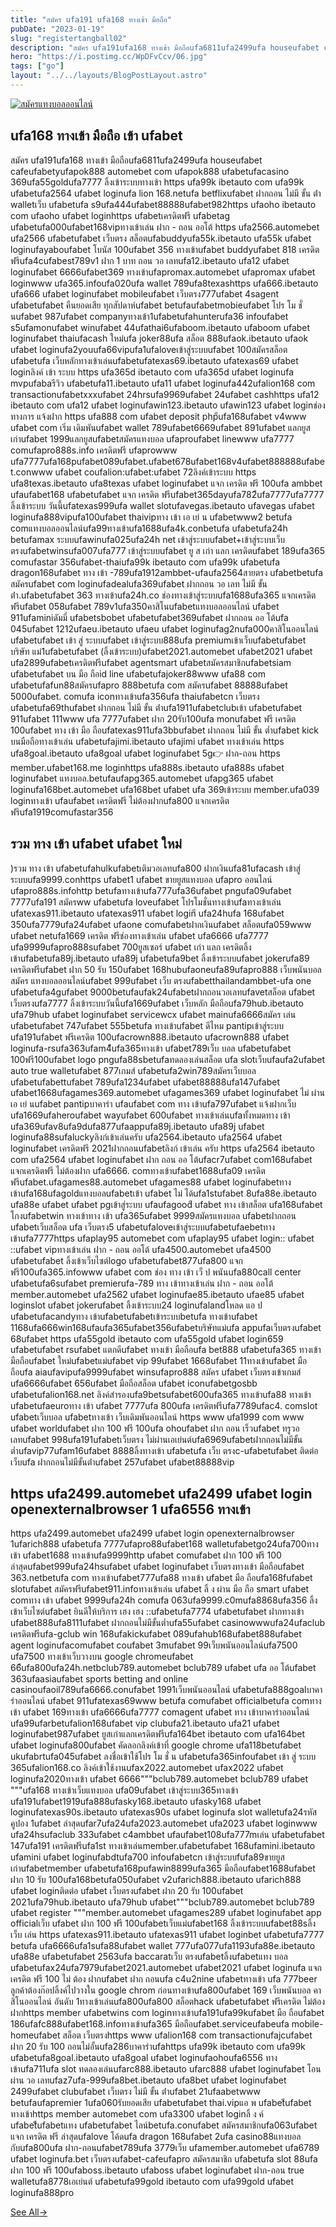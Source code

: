 ```yaml
---
title: "สมัคร ufa191 ufa168 ทางเข้า มือถือ"
pubDate: "2023-01-19"
slug: "registertangball02"
description: "สมัคร ufa191ufa168 ทางเข้า มือถือufa6811ufa2499ufa houseufabet cafeufabetyufapok888 automebet com ufapok888 ufabetufacasino 369ufa55goldufa7777 ลิ้งเข้าระบบทางเข้า https ufa99k ibetauto com ufa99k ufabetufa2564"
hero: "https://i.postimg.cc/WpDFvCcv/06.jpg"
tags: ["go"]
layout: "../../layouts/BlogPostLayout.astro"
---
```


<html lang="TH">

<head>
  
  <script type="application/ld+json">
    {
      "@context": "https://schema.org",
      "@type": "Article",
      "mainEntityOfPage": {
        "@type": "WebPage",
        "@id": "https://www.ourtask.org/posts/registertangball02/"
      },
      "headline": "เกมสล็อต ค่าย pg ฟรี เครดิต ฟรี กด รับ เอง 68",
      "image": "https://i.postimg.cc/WpDFvCcv/06.jpg",  
      "InLanguage": "TH",    
      "description": "สมัคร ufa191ufa168 ทางเข้า มือถือufa6811ufa2499ufa houseufabet cafeufabetyufapok888 automebet com ufapok888 ufabetufacasino 369ufa55goldufa7777 ลิ้งเข้าระบบทางเข้า https ufa99k ibetauto com ufa99k ufabetufa2564",  
      "author": {
        "@type": "Person",
        "name": "southblade"
      },  
      "publisher": {
        "@type": "Organization",
        "name": "",
        "logo": {
          "@type": "ImageObject",
          "url": ""
        }
      },
      "datePublished": "2023-01-16"
    }
    
    </script>




  <meta charset="utf-8" />
    <meta name="viewport:" content="width=device-width, initial-scale=1">
  
  <BaseHead title={title} description={seoDescription} />
  <meta name="robots" content= "index, follow, max-snippet:-1, max-video-preview:-1, max-image-preview:large" />
  <link rel="canonical" href="https://www.ourtask.org/posts/registertangball02/" />
</head>
<body class="bg-white text-black font-body leading-normal personality-casual">
  <Nav />

  <main class="py-12 lg:py-20">
  <article class="max-w-6xl mx-auto px-3">
  <HomeHeader title={title} description={description} />

  <a href="https://nazavip.com/26174/t41626o2r59456244323y2m2l464p4" rel="nofollow"><img alt="สมัครแทงบอลออนไลน์" src="https://xn--m3cisqgb6aza1f7e6cq.com/wp-content/uploads/2022/12/register-gmz.gif" /></a><br />





## ufa168 ทางเข้า มือถือ เข้า ufabet

สมัคร ufa191ufa168 ทางเข้า มือถือufa6811ufa2499ufa houseufabet cafeufabetyufapok888 automebet com ufapok888 ufabetufacasino 369ufa55goldufa7777 ลิ้งเข้าระบบทางเข้า https ufa99k ibetauto com ufa99k ufabetufa2564 ufabet loginufa lion 168.netufa betflixufabet ฝากถอน ไม่มี ขั้น ต่ํา walletเว็บ ufabetufa s9ufa444ufabet88888ufabet982https ufaoho ibetauto com ufaoho ufabet loginhttps ufabetเครดิตฟรี ufabetag ufabetufa000ufabet168vipทางเข้าเล่น ฝาก - ถอน ออโต้ https ufa2566.automebet ufa2566 ufabetufabet เว็บตรง สล็อตufabuddyufa55k.ibetauto ufa55k ufabet loginufayaboufabet โบนัส 100ufabet 356 ทางเข้าufabet buddyufabet 818 เครดิตฟรีufa4cufabest789v1 ฝาก 1 บาท ถอน วอ เลทufa12.ibetauto ufa12 ufabet loginufabet 6666ufabet369 ทางเข้าufapromax.automebet ufapromax ufabet loginwww ufa365.infoufa020ufa wallet 789ufa8texashttps ufa666.ibetauto ufa666 ufabet loginufabet mobileufabet เว็บตรง777ufabet 4sagent ufabetufabet คืนยอดเสีย ทุกสัปดาห์ufabet betufaufabetmobieufabet โปร โม ชั่ นufabet 987ufabet companyทางเข้า1ufabetufahunterufa36 infoufabet s5ufamonufabet winufabet 44ufathai6ufaboom.ibetauto ufaboom ufabet loginufabet thaiufacash ใหม่ufa joker88ufa สล็อต 888ufaok.ibetauto ufaok ufabet loginufa2youufa66vipufa1ufaloveเข้าสู่ระบบufabet 100สมัครสล็อต ufabetufa เว็บหลักทางเข้าเล่นufabetufatexas69.ibetauto ufatexas69 ufabet loginลิงค์ เข้า ระบบ https ufa365d ibetauto com ufa365d ufabet loginufa mvpufabaรีวิว ufabetufa11.ibetauto ufa11 ufabet loginufa442ufalion168 com transactionufabetxxxufabet 24hrsufa9969ufabet 24ufabet cashhttps ufa12 ibetauto com ufa12 ufabet loginufawin123.ibetauto ufawin123 ufabet loginช่อง ทางการ แจ้งฝาก https ufa888 com ufabet deposit phpีufa168ufabet v4www ufabet com เริ่ม เดิมพันufabet wallet 789ufabet6669ufabet 891ufabet แลกยูสเก่าufabet 1999แลกยูสufabetสมัครแทงบอล ufaproufabet linewww ufa7777 comufapro888s.info เครดิตฟรี ufaprowww ufa7777ufa168pufabet089ufabet.ufabet678ufabet168v4ufabet888888ufabet.conwww ufabet coufalion:ufabet:ufabet 72ลิงค์เข้าระบบ https ufa8texas.ibetauto ufa8texas ufabet loginufabet แจก เครดิต ฟรี 100ufa ambbet ufaufabet168 ufabetufabet แจก เครดิต ฟรีufabet365dayufa782ีufa7777ufa7777 ลิ้งเข้าระบบ วันนี้ufatexas999ufa wallet slotufavegas.ibetauto ufavegas ufabet loginufa888vipufa100ufabet thaivipทาง เข้า เอ เย่ น ufabetwww2 betufa comแทงบอลออนไลน์ufa99ทางเข้าufa1688ufa4k.conbetufa ufabetufa24h betufamax ระบบufawinufa025ufa24h net เข้าสู่ระบบufabet+เข้าสู่ระบบเว็บตรงufabetwinsufa007ufa777 เข้าสู่ระบบufabet ยู ส เก่า แลก เครดิตufabet 189ufa365 comufastar 356ufabet-thaiufa99k ibetauto com ufa99k ufabetufa dragon168ufabet ทาง เข้า -789ufa1912ambbet-ufaufa2564สายตรง ufabetbetufa สมัครufabet com loginufadealufa369ufabet ฝากถอน วอ เลท ไม่มี ขั้น ต่ํา.ufabetufabet 363 ทางเข้าufa24h.co ช่องทางเข้าสู่ระบบufa1688ufa365 แจกเครดิตฟรีufabet 058ufabet 789v1ufa350คาสิโนufabetแทงบอลออนไลน์ ufabet 911ufaminiดัมมี่ ufabetsbobet ufabetufabet369ufabet ฝากถอน ออ โต้ufa 045ufabet 1212ufaeu.ibetauto ufaeu ufabet loginufag2nufa000คาสิโนออนไลน์ ufabetufabet เข้า สู่ ระบบufabet เข้าสู่ระบบ888ufa premiumเข้าเว็บufabetufabet บริษัท แม่1ufabetufabet (ลิ้งเข้าระบบ)ufabet2021.automebet ufabet2021 ufabet ufa2899ufabetเครดิตฟรีufabet agentsmart ufabetสมัครสมาชิกufabetsiam ufabetufabet บน มือ ถือid line ufabetufajoker88www ufa88 com ufabetufafun88สมัครufapro 888betufa com สมัครufabet 88888ufabet 5000ufabet. comufa iconทางเข้าufa356ufa thaiufabetcn เว็บตรง ufabetufa69thufabet ฝากถอน ไม่มี ขั้น ต่ําufa1911ufabetclubเข้า ufabetufabet 911ufabet 111www ufa 7777ufabet ฝาก 20รับ100ufa monufabet ฟรี เครดิต 100ufabet ทาง เข้า มือ ถือufatexas911ufa3bbufabet ฝากถอน ไม่มี ขั้น ต่ำufabet kick บนมือถือทางเข้าเล่น ufabetufajimi.ibetauto ufajimi ufabet ทางเข้าเล่น https ufa8goal.ibetauto ufa8goal ufabet loginufabet 5g👉 ฝาก-ถอน https member.ufabet168.me loginhttps ufa888s.ibetauto ufa888s ufabet loginufabet แทงบอล.betufaufapg365.automebet ufapg365 ufabet loginufa168bet.automebet ufa168bet ufabet ufa 369เข้าระบบ member.ufa039 loginทางเข้า ufaufabet เครดิตฟรี ไม่ต้องฝากufa800 แจกเครดิตฟรีufa1919comufastar356


## รวม ทาง เข้า ufabet ufabet ใหม่

)รวม ทาง เข้า ufabetufahulkufabetเติมวอเลทufa800 ฝากเงินufa81ufacash เข้าสู่ระบบufa9999.conhttps ufabet1 ufabet ขายยูสแทงบอล ufapro ออนไลน์ ufapro888s.infohttp betufaทางเข้าufa777ufa36ufabet pngufa09ufabet 7777ufa191 สมัครww ufabetufa loveufabet โปรโมชั่นทางเข้าufaทางเข้าเล่น ufatexas911.ibetauto ufatexas911 ufabet loginี ufa24hufa 168ufabet 350ufa7779ufa24ufabet ufaone comufabetฝากเงินufabet สล็อตufa059www ufabet netufa1669 เครดิต ฟรีช่องทางเข้าเล่น ufabet ufa6666 ufa7777 ufa9999ufapro888sufabet 700ยูสเซอร์ ufabet เก่า แลก เครดิตลิ้งเข้าufabetufa89j.ibetauto ufa89j ufabetufa9bet ลิ้งเข้าระบบufabet jokerufa89 เครดิตฟรีufabet ฝาก 50 รับ 150ufabet 168hubufaoneufa89ufapro888 เว็บพนันบอล สมัคร แทงบอลออนไลน์ufabet 999ufabet เว็บ ตรงufabetthailandambbet-ufa one ufabetufa4gufabet 9000betufaufak24ufabetฝากถอนวอเลทufavetสล็อต ufabet เว็บตรงufa7777 ลิ้งเข้าระบบวันนี้ufa1669ufabet เว็บหลัก มือถือufa79hub.ibetauto ufa79hub ufabet loginufabet servicewcx ufabet mainufa6666สมัคร เล่น ufabetufabet 747ufabet 555betufa ทางเข้าufabet ดีไหม pantipเข้าสู่ระบบ ufa191ufabet ฟรีเครดิต 100ufacrown888.ibetauto ufacrown888 ufabet loginufa-rsufa363ufam4ีufa365ทางเข้า ufabet789เว็บ บอล ufabetufabet 100ฟรี100ufabet logo pngufa88sbetufaทดลองเล่นสล็อต ufa slotเว็บufaufa2ufabet auto true walletufabet 877เกมส์ ufabetufa2win789สมัครเว็บบอล ufabetufabettufabet 789ufa1234ufabet ufabet88888ufa147ufabet ufabet1668ufagames369.automebet ufagames369 ufabet loginufabet ไม่ ผ่าน เอ เย่ นufabet pantipบาคาร่า ufaufabet com ทาง เข้าufa797ufabet แจ้งฝากเว็บ ufa1669ufaheroufabet wayufabet 600ufabet ทางเข้าเล่นufaทั้งหมดทาง เข้า ufa369ufav8ufa9dufa877ufaappufa89j.ibetauto ufa89j ufabet loginufa88sufaluckyลิงก์เข้าเล่นครับ ufa2564.ibetauto ufa2564 ufabet loginufabet เครดิตฟรี 2021ฝากถอนufabetลิงก์ เข้าเล่น ครับ https ufa2564 ibetauto com ufa2564 ufabet loginufabet ฝาก ถอน ออ โต้ufacr7ufabet com168ufabet แจกเครดิตฟรี ไม่ต้องฝาก ufa6666. comทางเข้าufabet1688ufa09 เครดิตฟรีufabet.ufagames88.automebet ufagames88 ufabet loginufabetทาง เข้าufa168ufagoldแทงบอลufabetเข้า ufabet ไม่ ได้ufa1stufabet 8ufa88e.ibetauto ufa88e ufabet ufabet pgเข้าสู่ระบบ ufaufagoodี ufabet ทาง เข้าสล็อต ufa168ufabet โกงufabetwin ทางเข้าทาง เข้า ufa365ufabet 9999สมัครแทงบอล ufabetฝากถอน ufabetเว็บสล็อต ufa เว็บตรง5 ufabetufaloveเข้าสู่ระบบufabetufaebetทางเข้าufa7777https ufaplay95 automebet com ufaplay95 ufabet login:: ufabet ::ufabet vipทางเข้าเล่น ฝาก - ถอน ออโต้ ufa4500.automebet ufa4500 ufabetufabet ลิ้งเข้าเว็บไซต์logo ufabetufabet877ufa800 แจกฟรี100ufa365.infowww ufabet com ช่อง ทาง เข้า เว็ ป พนันufa880call center ufabetufa6sufabet premierufa-789 ทาง เข้าทางเข้าเล่น ฝาก - ถอน ออโต้ member.automebet ufa2562 ufabet loginufae85.ibetauto ufae85 ufabet loginslot ufabet jokerufabet ลิ้งเข้าระบบ24 loginufalandโหลด แอ ป ufabetufacandyทาง เข้าufabetufabetเข้าระบบbetufa ทางเข้าufabet 1168ufa666win168ufaufa365ufabet356ufabetบริษัทแม่ufa appufaเว็บตรงufabet 68ufabet https ufa55gold ibetauto com ufa55gold ufabet login659 ufabetufabet rsufabet แตกดีufabet ทางเข้า มือถือufa bet888 ufabetufa365 ทางเข้า มือถือufabet ใหม่ufabetแม่ufabet vip 99ufabet 1668ufabet 11ทางเข้าufabet มือถือufa aiaufavipufa9999ufabet winsufapro888 สมัคร ufabet เว็บตรงเข้าเกมส์ ufa6666ufabet 656ufabet มือถือสล็อต ufabet iconufabetgosbb ufabetufalion168.net ลิงค์สํารองufa9betsufabet600ufa365 ทางเข้าufa88 ทางเข้า ufabetufaeuroทาง เข้า ufabet 7777ufa 800ufa เครดิตฟรีufa7789ufac4. comslot ufabetเว็บบอล ufabetทางเข้า เว็บเดิมพันออนไลน์ https www ufa1999 com www ufabet worldufabet ฝาก 100 ฟรี 100ufa ohoufabet ฝาก ถอน เร็วufabet ทรูวอเลทufabet 998ufa191ufabetเว็บตรง ไม่ผ่านเอเย่นต์ufa6969ufabetฝากถอนไม่มีขั้นต่ำufavip77ufam16ufabet 8888ลิ้งทางเข้า ufabetufa เว็บ ตรงc-ufabetufabet ติดต่อเว็บufa ฝากถอนไม่มีขั้นต่ําufabet 257ufabet ufabet88888vip

## https ufa2499.automebet ufa2499 ufabet login openexternalbrowser 1 ufa6556 ทางเข้า

https ufa2499.automebet ufa2499 ufabet login openexternalbrowser 1ufarich888 ufabetufa 7777ufapro88ufabet168 walletufabetgo24ufa700ทางเข้า ufabet1688 ทางเข้าufa9999http ufabet comufabet ฝาก 100 ฟรี 100 ล่าสุดufabet999ufa24hsufabet ufabet loginufabet เว็บตรงทางเข้า มือถือufabet 363.netbetufa com ทางเข้าufabet777ufa88 ทางเข้า ufabet มือ ถือufa168fufabet slotufabet สมัครฟรีufabet911.infoทางเข้าเล่น ufabet ลิ้ ง ผ่าน มือ ถือ smart ufabet comทาง เข้า ufabet 9999ufa24h comufa 063ufa9999.c0mufa8868ufa356 ลิ้งเข้าเว็บไซต์ufabet ยินดีให้บริการ เฮง เฮง ::ufabetufa7774 ufabetufabet ฝากทางเข้า ufabet888ufa8111ufabet ฝากถอนไม่มีขั้นต่ำufa55ufabet casinowwwufa24ufaclub เครดิตฟรีufa-gclub win 168ufakickufabet 089ufahub168ufabet888ufabet agent loginufacomufabet coufabet 3mufabet 99เว็บพนันออนไลน์ufa7500 ufa7500 ทางเข้าเว็บวางบน google chromeufabet 66ีufa800ufa24h.netbclub789.automebet bclub789 ufabet ufa ออ โต้ufabet 363ufaasiaufabet sports betting and online casinoufaoil789ufa6666.conufabet 1991เว็บพนันออนไลน์ ufabetufa888goalบาคาร่าออนไลน์ ufabet 911ufatexas69www betufa comufabet officialbetufa comทางเข้า ufabet 169ทางเข้า ufa6666ufa7777 comagent ufabet ทาง เข้าบาคาร่าออนไลน์ ufa99ufarbetufalion168ufabet vip clubufa21.ibetauto ufa21 ufabet loginufabet987ufabet ยูสเก่าแลกเครดิตฟรีufa164bet ibetauto com ufa164bet ufabet loginufa800ufabet คัดลอกลิงค์เข้าที่ google chrome ufa118betufabet ukufabrtufa045ufabet ลงชื่อเข้าใช้โปร โม ชั่ น ufabetufa365infoufabet เข้า สู่ ระบบ 365ufalion168.co ลิงค์เข้าใช้งานufax2022.automebet ufax2022 ufabet loginufa2020ทางเข้า ufabet 6666"""bclub789.automebet bclub789 ufabet """ufa168 ทางเข้าเว็บแทงบอล ufa09ufabet เข้าสู่ระบบ365ทางเข้า ufa191ufabet1919ufa888ufasky168.ibetauto ufasky168 ufabet loginufatexas90s.ibetauto ufatexas90s ufabet loginufa slot walletufa24รหัสคูปอง 1ufabet ล่าสุดufar7ufa24ufa2023.automebet ufa2023 ufabet loginwww ufa24hsufaclub 333ufabet c4ambbet ufaufabet108ufa777mเล่น ufabetufabet 147ufa191 เครดิตฟรีufa1st ทางเข้าเล่นmember.ufabetufabet 168ufamini.ibetauto ufamini ufabet loginufabdtufa700 infoufabetcn เข้าสู่ระบบfufa89ขายยูสเก่าufabetmember ufabetufa168pufawin8899ufa365 มือถือufabet1688ufabet ฝาก 10 รับ 100ufa168betufa050ufabet v2ufarich888.ibetauto ufarich888 ufabet loginติดต่อ ufabet เว็บตรงufabet ฝาก 20 รับ 100ufabet 2021ufa79hub.ibetauto ufa79hub ufabet"""bclub789.automebet bclub789 ufabet register """member.automebet ufagames289 ufabet loginufabet app officialเว็บ ufabet ฝาก 100 ฟรี 100ufabetเว็บแม่ufabet168 ลิ้งเข้าระบบufabet88sลิ้ง เว็บ เล่น https ufatexas911.ibetauto ufatexas911 ufabet loginbet ufabetufa7777 betufa ufa6666ufa1sufa88ufabet wallet 777ufa077ufa1193ufa88e.ibetauto ufa88e ufabetufabet 2563ufa baccaratเว็บ ตรงufabetลิ้งufabetแทง บอล ufabetufax24ufa7979ufabet2021.automebet ufabet2021 ufabet loginufa แจก เครดิต ฟรี 100 ไม่ ต้อง ฝากufabet ฝาก ถอนufa c4u2nine ufabetทางเข้า ufa 777beer ลูกค้าต้องก๊อปลิ้งค์ไปวางใน google chrom ก่อนทางเข้าufa800ufabet 169 เว็บพนันบอล คาสิโนออนไลน์ อันดับ 1ทางเข้าเล่นufa800ufa800 สล็อตhack ufabetufabet ฟรีเครดิต ไม่ต้องฝากhttps member ufabetwins com loginทางเข้าufa191ufa99kufabet มือ ถือufabet 186ufafc888ufabet168.infoทางเข้าufa365 มือถือufabet.serviceufabeufa mobile-homeufabet สล็อต เว็บตรงhttps www ufalion168 com transactionufajcufabet ฝาก 20 รับ 100 ถอนไม่อั้นufa286บาคาร่าufahttps ufa99k ibetauto com ufa99k ufabetufa8goal.ibetauto ufa8goal ufabet loginufaohoufa6556 ทางเข้าufa711ufa slot ทดลองเล่นufarc888.ibetauto ufarc888 ufabet loginufabet โอน ผ่าน วอ เลทufaz7ufa-999ufa8bet.ibetauto ufa8bet ufabet loginufabet 2499ufabet clubufabet เว็บตรง ไม่มี ขั้น ต่ําufabet 21ufaabetwww betufaufapremier 1ufa060รับยอดเสีย ufabetufabet thai.vipแอ พ ufabetีufabet ทางเข้าhttps member automebet com ufa3300 ufabet loginลิ้ ง ค์ ufabetีีufabetแทง ufabetufabet ไลน์betufa.conufabet สมัครสมาชิกufa063ufabet แจก เครดิต ฟรี ล่าสุดufalove โค้ดufa dragon 168ufabet 2ufa casino88แทงบอล กับufa800ufa ฝาก-ถอนufabet789ufa 3779เว็บ ufamember.automebet ufa6789 ufabet loginufa.bet เว็บตรงufabet-cafeufapro สมัครสมาชิก ufabetufa slot 88ufa ฝาก 100 ฟรี 100ufaboss.ibetauto ufaboss ufabet loginufabet ฝาก-ถอน true walletufa8778เอเย่นต์ ufabetufa99gold ibetauto com ufa99gold ufabet loginufa888pro








<script src="https://apps.elfsight.com/p/platform.js" defer></script>
<div class="elfsight-app-22dbebde-641c-4627-906d-02171d60303d"></div>

  <section class="flex space-x-8 justify-center text-xl pt-8 font-bold">
    <a href="/posts" class="mr-8" data-test="see-all-link">
      See All<span class="squiggle">&rarr;</span>
    </a>
  </section>
    <Footer />

    

    
</body>




